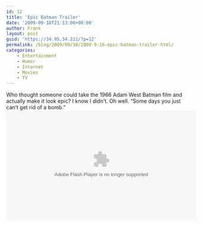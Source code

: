 ```yaml
---
id: 12
title: 'Epic Batman Trailer'
date: '2009-09-18T21:13:00+00:00'
author: Frank
layout: post
guid: 'https://34.95.34.211/?p=12'
permalink: /blog/2009/09/18/2009-9-18-epic-batman-trailer-html/
categories:
    - Entertainment
    - Humor
    - Internet
    - Movies
    - TV
---
```


<div src="v5">Who thought someone could take the 1966 Adam West Batman film and actually make it look epic? I know I didn’t. Oh well. “Some days you just can’t get rid of a bomb.” <center><object height="296" width="512"><param name="movie" value="http://www.hulu.com/embed/SmmoyW-5u5OPbCOGAJmw0w"></param><param name="allowFullScreen" value="true"></param><embed allowfullscreen="true" height="296" src="http://www.hulu.com/embed/SmmoyW-5u5OPbCOGAJmw0w" type="application/x-shockwave-flash" width="512"></embed></object></center></div>